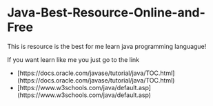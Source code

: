 # Java-Best-Resource-Online-and-Free
This is resource is the best for me learn java programming languague!

If you want learn like me you just go to the link
<ul>
  <li>[https://docs.oracle.com/javase/tutorial/java/TOC.html](https://docs.oracle.com/javase/tutorial/java/TOC.html)
  <li>[https://www.w3schools.com/java/default.asp](https://www.w3schools.com/java/default.asp)
</ul>
